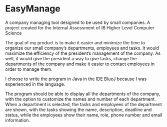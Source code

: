# EasyManage
A company managing tool designed to be used by small companies. A project created for the Internal Assessment of IB Higher Level Computer Science

The goal of my product is to make it easier and minimize the time to organize our small company’s departments, employees and tasks. It would maximize the efficiency of the president’s management of the company. As well, it would give the president a way to give tasks, change the departments of the company and make it easier to contact employees in order to manage them. 
 
I choose to write the program in Java in the IDE BlueJ because I was experienced in the language. 
 
The program should be able to display all the departments of the company, with the option to customize the names and number of each department. When a department is selected, the tasks and employees of the department are shown, with the tasks showing the name, description, deadline and status, while the employees show their name, role, phone number and email information. 
